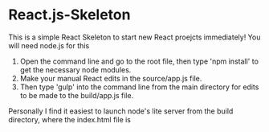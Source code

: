 # React.js-Skeleton
This is a simple React Skeleton to start new React proejcts immediately!
You will need node.js for this

1. Open the command line and go to the root file, then type 'npm install' to get the necessary node modules. 
2. Make your manual React edits in the source/app.js file. 
3. Then type 'gulp' into the command line from the main directory for edits to be made to the build/app.js file. 

Personally I find it easiest to launch node's lite server from the build directory, where the index.html file is 

